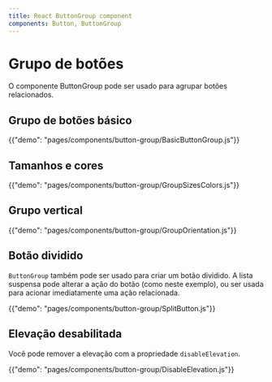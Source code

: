 ```yaml
---
title: React ButtonGroup component
components: Button, ButtonGroup
---
```


# Grupo de botões

<p class="description">O componente ButtonGroup pode ser usado para agrupar botões relacionados.</p>

## Grupo de botões básico

{{"demo": "pages/components/button-group/BasicButtonGroup.js"}}

## Tamanhos e cores

{{"demo": "pages/components/button-group/GroupSizesColors.js"}}

## Grupo vertical

{{"demo": "pages/components/button-group/GroupOrientation.js"}}

## Botão dividido

`ButtonGroup` também pode ser usado para criar um botão dividido. A lista suspensa pode alterar a ação do botão (como neste exemplo), ou ser usada para acionar imediatamente uma ação relacionada.

{{"demo": "pages/components/button-group/SplitButton.js"}}

## Elevação desabilitada

Você pode remover a elevação com a propriedade `disableElevation`.

{{"demo": "pages/components/button-group/DisableElevation.js"}}

